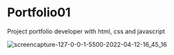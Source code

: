 # Portfolio01
Project portfolio developer with html, css and javascript

![screencapture-127-0-0-1-5500-2022-04-12-16_45_16](https://user-images.githubusercontent.com/12983015/163060006-65b4c351-6d4d-4d0a-a99c-963678485c90.png)

